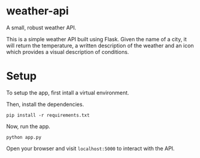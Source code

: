 # weather-api
A small, robust weather API.

This is a simple weather API built using Flask. Given the name of a city, it will return 
the temperature, a written description of the weather and an icon which 
provides a visual description of conditions.

# Setup

To setup the app, first intall a virtual environment.

Then, install the dependencies.

```pip install -r requirements.txt```

Now, run the app.

```python app.py```

Open your browser and visit ```localhost:5000``` to interact with the API.